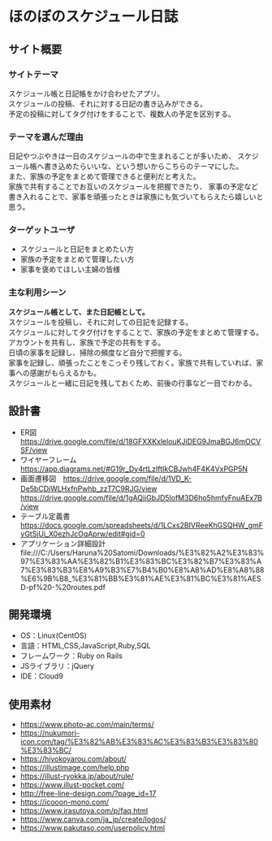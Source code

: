 # ほのぼのスケジュール日誌

## サイト概要
### サイトテーマ
スケジュール帳と日記帳をかけ合わせたアプリ。<br>
スケジュールの投稿、それに対する日記の書き込みができる。<br>
予定の投稿に対してタグ付けをすることで、複数人の予定を区別する。<br>

### テーマを選んだ理由
日記やつぶやきは一日のスケジュールの中で生まれることが多いため、
スケジュール帳へ書き込めたらいいな、という想いからこちらのテーマにした。<br>
また、家族の予定をまとめて管理できると便利だと考えた。<br>
家族で共有することでお互いのスケジュールを把握できたり、
家事の予定など書き入れることで、家事を頑張ったときは家族にも気づいてもらえたら嬉しいと思う。<br>

### ターゲットユーザ
- スケジュールと日記をまとめたい方
- 家族の予定をまとめて管理したい方
- 家事を褒めてほしい主婦の皆様

### 主な利用シーン
**スケジュール帳として、また日記帳として。**<br>
スケジュールを投稿し、それに対しての日記を記録する。<br>
スケジュールに対してタグ付けをすることで、家族の予定をまとめて管理する。<br>
アカウントを共有し、家族で予定の共有をする。<br>
日頃の家事を記録し、掃除の頻度など自分で把握する。<br>
家事を記録し、頑張ったことをこっそり残しておく。家族で共有していれば、家事への感謝がもらえるかも。<br>
スケジュールと一緒に日記を残しておくため、前後の行事など一目でわかる。<br>

## 設計書
- ER図　https://drive.google.com/file/d/18GFXXKxlelouKJiDEG9JmaBGJ6mOCVSF/view
- ワイヤーフレーム　https://app.diagrams.net/#G19r_Dy4rtLzIftIkCBJwh4F4K4VxPGP5N
- 画面遷移図　https://drive.google.com/file/d/1VD_K-De5bCDjWLHxfnPwhb_zzT7C9RJG/view
　　　　　　　https://drive.google.com/file/d/1gAQiiGbJD5lofM3D6ho5hmfyFnuAEx7B/view
- テーブル定義書　https://docs.google.com/spreadsheets/d/1LCxs2BIVReeKhGSQHW_gmFyGtSjUi_X0ezhJcOqAprw/edit#gid=0
- アプリケーション詳細設計　file:///C:/Users/Haruna%20Satomi/Downloads/%E3%82%A2%E3%83%97%E3%83%AA%E3%82%B1%E3%83%BC%E3%82%B7%E3%83%A7%E3%83%B3%E8%A9%B3%E7%B4%B0%E8%A8%AD%E8%A8%88%E6%9B%B8_%E3%81%BB%E3%81%AE%E3%81%BC%E3%81%AESD-pf%20-%20routes.pdf

## 開発環境
- OS：Linux(CentOS)
- 言語：HTML,CSS,JavaScript,Ruby,SQL
- フレームワーク：Ruby on Rails
- JSライブラリ：jQuery
- IDE：Cloud9

## 使用素材
- https://www.photo-ac.com/main/terms/
- https://nukumori-icon.com/tag/%E3%82%AB%E3%83%AC%E3%83%B3%E3%83%80%E3%83%BC/
- https://hiyokoyarou.com/about/
- https://illustimage.com/help.php
- https://illust-ryokka.jp/about/rule/
- https://www.illust-pocket.com/
- http://free-line-design.com/?page_id=17
- https://icooon-mono.com/
- https://www.irasutoya.com/p/faq.html
- https://www.canva.com/ja_jp/create/logos/
- https://www.pakutaso.com/userpolicy.html